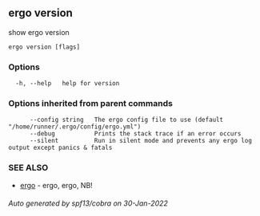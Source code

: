 ## ergo version

show ergo version

```
ergo version [flags]
```

### Options

```
  -h, --help   help for version
```

### Options inherited from parent commands

```
      --config string   The ergo config file to use (default "/home/runner/.ergo/config/ergo.yml")
      --debug           Prints the stack trace if an error occurs
      --silent          Run in silent mode and prevents any ergo log output except panics & fatals
```

### SEE ALSO

* [ergo](ergo.md)	 - ergo, ergo, NB!

###### Auto generated by spf13/cobra on 30-Jan-2022
